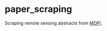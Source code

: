 # paper_scraping
Scraping remote sensing abstracts from [MDPI](http://www.mdpi.com/search?journal=remotesensing&year_from=1996&year_to=2015&page_count=10&sort=pubdate&view=abstract).
